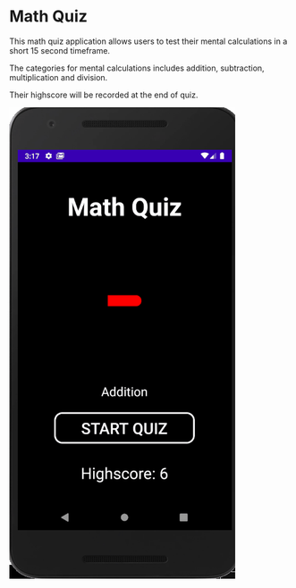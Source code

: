 # Math Quiz

This math quiz application allows users to test their mental calculations in a short 15 second timeframe.

The categories for mental calculations includes addition, subtraction, multiplication and division.

Their highscore will be recorded at the end of quiz.

![Quiz](https://github.com/irvintingsieze/math_quiz/blob/master/math_quiz_screen.gif)
